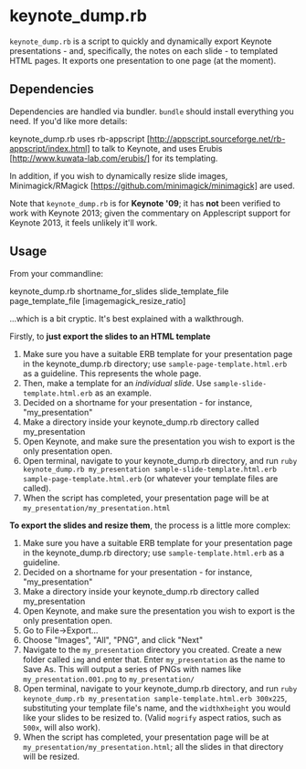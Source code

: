 keynote_dump.rb
===============

`keynote_dump.rb` is a script to quickly and dynamically export Keynote presentations - and, specifically, the notes on each slide - to templated HTML pages. It exports one presentation to one page (at the moment).

Dependencies
------------

Dependencies are handled via bundler. `bundle` should install everything you need. If you'd like more details:

keynote_dump.rb uses rb-appscript [http://appscript.sourceforge.net/rb-appscript/index.html] to talk to Keynote, and uses Erubis [http://www.kuwata-lab.com/erubis/] for its templating.

In addition, if you wish to dynamically resize slide images, Minimagick/RMagick [https://github.com/minimagick/minimagick] are used.

Note that `keynote_dump.rb` is for **Keynote '09**; it has **not** been verified to work with Keynote 2013; given the commentary on Applescript support for Keynote 2013, it feels unlikely it'll work.

Usage
-----

From your commandline:

keynote_dump.rb shortname_for_slides slide_template_file page_template_file [imagemagick_resize_ratio]

...which is a bit cryptic. It's best explained with a walkthrough.

Firstly, to **just export the slides to an HTML template**

1. Make sure you have a suitable ERB template for your presentation page in the keynote_dump.rb directory; use `sample-page-template.html.erb` as a guideline. This represents the whole page.
1. Then, make a template for an _individual slide_. Use
   `sample-slide-template.html.erb` as an example.
2. Decided on a shortname for your presentation - for instance, "my_presentation"
3. Make a directory inside your keynote_dump.rb directory called my_presentation
4. Open Keynote, and make sure the presentation you wish to export is the only presentation open.
5. Open terminal, navigate to your keynote_dump.rb directory, and run `ruby keynote_dump.rb my_presentation sample-slide-template.html.erb sample-page-template.html.erb` (or whatever your template files are called).
6. When the script has completed, your presentation page will be at `my_presentation/my_presentation.html`

**To export the slides and resize them**, the process is a little more complex:

1. Make sure you have a suitable ERB template for your presentation page in the keynote_dump.rb directory; use `sample-template.html.erb` as a guideline.
2. Decided on a shortname for your presentation - for instance, "my_presentation"
3. Make a directory inside your keynote_dump.rb directory called my_presentation
4. Open Keynote, and make sure the presentation you wish to export is the only presentation open.
5. Go to File->Export...
6. Choose "Images", "All", "PNG", and click "Next"
7. Navigate to the `my_presentation` directory you created. Create a new folder called `img` and enter that. Enter `my_presentation` as the name to Save As. This will output a series of PNGs with names like `my_presentation.001.png` to `my_presentation/`
8. Open terminal, navigate to your keynote_dump.rb directory, and run `ruby keynote_dump.rb my_presentation sample-template.html.erb 300x225`, substituting your template file's name, and the `width`x`height` you would like your slides to be resized to. (Valid `mogrify` aspect ratios, such as `500x`, will also work).
9. When the script has completed, your presentation page will be at `my_presentation/my_presentation.html`; all the slides in that directory will be resized.
